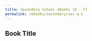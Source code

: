 ```yaml
---
title: Secondary School eBooks (Q - T)
permalink: /ebooks/secondary/sec-q-t
---
```


## **Book Title**